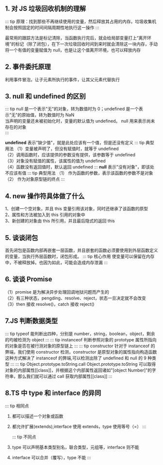 ## 1. 对 JS 垃圾回收机制的理解

::: tip
原理：找到那些不再继续使用的变量，然后释放其占用的内存。垃圾收集机制会按照固定的时间间隔周期性地执行这一操作
:::

最常用的跟踪方法是标记清除，当函数执行完后，就会给局部变量打上“离开环境”的标记（除了闭包），在下一次垃圾回收时间到来时就会清除这一块内存，手动将一个有值的变量赋值为 null，也是让这个值离开环境，也可以释放内存

## 2. 事件委托原理

利用事件冒泡，让子元素所执行的事件，让其父元素代替执行

## 3. null 和 undefined 的区别

::: tip
null 是一个表示"无"的对象，转为数值时为 0；undefined 是一个表示"无"的原始值，转为数值时为 NaN  
当声明的变量还未被初始化时，变量的默认值为 undefined。 null 用来表示尚未存在的对象  
:::

**undefined** 表示"缺少值"，就是此处应该有一个值，但是还没有定义
::: tip 典型用法
（1）变量被声明了，但没有赋值时，就等于 undefined  
（2）调用函数时，应该提供的参数没有提供，该参数等于 undefined  
（3）对象没有赋值的属性，该属性的值为 undefined  
（4）函数没有返回值时，默认返回 undefined
:::
**null** 表示"没有对象"，即该处不应该有值
::: tip 典型用法
（1） 作为函数的参数，表示该函数的参数不是对象  
（2） 作为对象原型链的终点
:::

## 4. new 操作符具体做了什么

1、创建一个空对象，并且 this 变量引用该对象，同时还继承了该函数的原型  
2、属性和方法被加入到 this 引用的对象中  
3、新创建的对象由 this 所引用，并且最后隐式的返回 this

## 5. 谈谈闭包

首先闭包是函数内部再嵌套一层函数，并且嵌套的函数必须要使用到外层函数定义的变量，当执行外层函数时，闭包形成。
::: tip 核心作用
使变量可以保留在内存中，不被释放掉。也因为如此，可能会造成内存泄漏
:::

## 6. 谈谈 Promise

（1）promise 是为解决异步处理回调地狱问题而产生的  
（2）有三种状态，pengding、resolve、reject，状态一旦决定就不会改变  
（3）then 接收 resolve()，catch 接收 reject()

## 7.JS 判断数据类型

::: tip typeof
能判断出四种，分别是 number，string，boolean，object，剩余的均被检测为 object
:::
::: tip instanceof
判断参照对象的 prototype 属性所指向的对象是否在被行测对象的原型链上
:::
::: tip constructor
针对于 instanceof 的弊端，我们使用 constructor 检测，constructor 是原型对象的属性指向构造函数  
 这种方式解决了 instanceof 的弊端,可以检测出除了 undefined 和 null 的 9 种类型
:::
::: tip Object.prototype.toString.call
Object.prototype.toString 可以取得对象的内部属性[[class]]，并根据这个内部属性返回诸如"[object Number]"的字符串，那么我们就可以通过 call 获取内部属性[[class]]
:::

## 8.TS 中 type 和 interface 的异同

::: tip 相同点

1. 都可以描述一个对象或函数
2. 都允许扩展(extends),interface 使用 extends，type 使用等号（=）
   :::

   ::: tip 不同点

3. type 可以声明基本类型别名，联合类型，元组等，interface 则不能
4. interface 可以合并（覆写），type 不能
   :::
